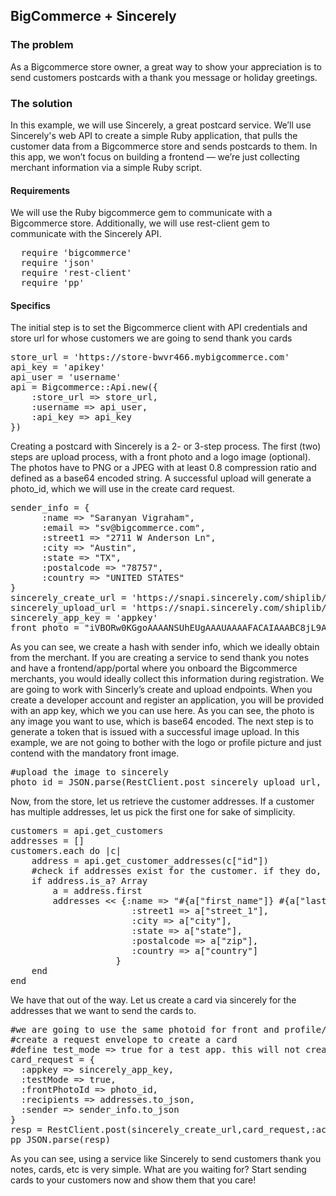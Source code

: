## BigCommerce + Sincerely

### The problem

As a Bigcommerce store owner, a great way to show your appreciation is to send customers postcards with a thank you message or holiday greetings. 

### The solution

In this example, we will use Sincerely, a great postcard service. We’ll use Sincerely's web API to create a simple Ruby application, that pulls the customer data from a Bigcommerce store and sends postcards to them. In this app, we won’t focus on building a frontend — we’re just collecting merchant information via a simple Ruby script.

#### Requirements

We will use the Ruby bigcommerce gem to communicate with a Bigcommerce store. Additionally, we will use rest-client gem to communicate with the Sincerely API.
<pre>
  require 'bigcommerce'
  require 'json'
  require 'rest-client'
  require 'pp'
</pre>

#### Specifics

The initial step is to set the Bigcommerce client with API credentials and store url for whose customers we are going to send thank you cards
<pre>
store_url = 'https://store-bwvr466.mybigcommerce.com'
api_key = 'apikey'
api_user = 'username'
api = Bigcommerce::Api.new({
    :store_url => store_url,
    :username => api_user,
    :api_key => api_key
})
</pre>
Creating a postcard with Sincerely is a 2- or 3-step process. The first (two) steps are upload process, with a front photo and a logo image (optional). The photos have to PNG or a JPEG with at least 0.8 compression ratio and defined as a base64 encoded string. A successful upload will generate a photo_id, which we will use in the create card request.

<pre>
sender_info = {
      :name => "Saranyan Vigraham",
      :email => "sv@bigcommerce.com",
      :street1 => "2711 W Anderson Ln",
      :city => "Austin",
      :state => "TX",
      :postalcode => "78757",
      :country => "UNITED STATES"
}
sincerely_create_url = 'https://snapi.sincerely.com/shiplib/create'
sincerely_upload_url = 'https://snapi.sincerely.com/shiplib/upload'
sincerely_app_key = 'appkey'
front_photo = "iVBORw0KGgoAAAANSUhEUgAAAUAAAAFACAIAAABC8jL9AAAAG....="
</pre>
As you can see, we create a hash with sender info, which we ideally obtain from the merchant. If you are creating a service to send thank you notes and have a frontend/app/portal where you onboard the Bigcommerce merchants, you would ideally collect this information during registration. We are going to work with Sincerly’s create and upload endpoints. When you create a developer account and register an application, you will be provided with an app key, which we you can use here. As you can see, the photo is any image you want to use, which is base64 encoded. The next step is to generate a token that is issued with a successful image upload. In this example, we are not going to bother with the logo or profile picture and just contend with the mandatory front image.

<pre>
#upload the image to sincerely
photo_id = JSON.parse(RestClient.post sincerely_upload_url, {:photo => front_photo, :appkey => sincerely_app_key,:multipart => true})["id"]
</pre>
Now, from the store, let us retrieve the customer addresses. If a customer has multiple addresses, let us pick the first one for sake of simplicity.

<pre>
customers = api.get_customers
addresses = []
customers.each do |c|
    address = api.get_customer_addresses(c["id"])
    #check if addresses exist for the customer. if they do, pick the first one for the sake of this example to send the thank you card to.
    if address.is_a? Array
        a = address.first
        addresses << {:name => "#{a["first_name"]} #{a["last_name"]}",
                       :street1 => a["street_1"],
                       :city => a["city"],
                       :state => a["state"],
                       :postalcode => a["zip"],
                       :country => a["country"]
                    }
    end
end
</pre>
We have that out of the way. Let us create a card via sincerely for the addresses that we want to send the cards to.

<pre>
#we are going to use the same photoid for front and profile/brand images for brevity
#create a request envelope to create a card
#define test_mode => true for a test app. this will not create a card in real. refer to the sincerely api
card_request = {
  :appkey => sincerely_app_key,
  :testMode => true,
  :frontPhotoId => photo_id,
  :recipients => addresses.to_json,
  :sender => sender_info.to_json
}
resp = RestClient.post(sincerely_create_url,card_request,:accept=>:json)
pp JSON.parse(resp)
</pre>

As you can see, using a service like Sincerely to send customers thank you notes, cards, etc is very simple. What are you waiting for? Start sending cards to your customers now and show them that you care!